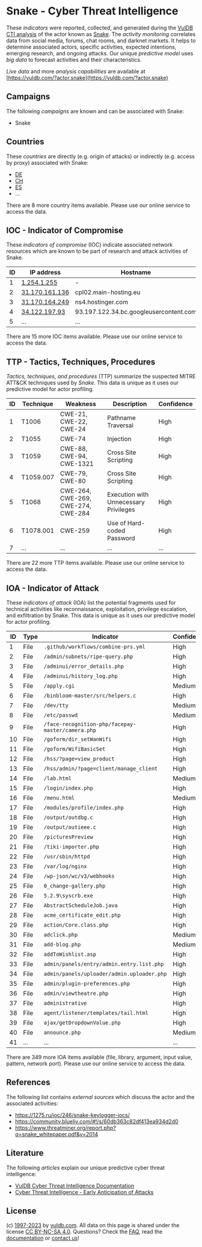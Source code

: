 # Snake - Cyber Threat Intelligence

These _indicators_ were reported, collected, and generated during the [VulDB CTI analysis](https://vuldb.com/?kb.cti) of the actor known as [Snake](https://vuldb.com/?actor.snake). The _activity monitoring_ correlates data from social media, forums, chat rooms, and darknet markets. It helps to determine associated actors, specific activities, expected intentions, emerging research, and ongoing attacks. Our unique _predictive model_ uses _big data_ to forecast activities and their characteristics.

_Live data_ and more _analysis capabilities_ are available at [https://vuldb.com/?actor.snake](https://vuldb.com/?actor.snake)

## Campaigns

The following _campaigns_ are known and can be associated with Snake:

* Snake

## Countries

These _countries_ are directly (e.g. origin of attacks) or indirectly (e.g. access by proxy) associated with Snake:

* [DE](https://vuldb.com/?country.de)
* [CH](https://vuldb.com/?country.ch)
* [ES](https://vuldb.com/?country.es)
* ...

There are 8 more country items available. Please use our online service to access the data.

## IOC - Indicator of Compromise

These _indicators of compromise_ (IOC) indicate associated network resources which are known to be part of research and attack activities of Snake.

ID | IP address | Hostname | Campaign | Confidence
-- | ---------- | -------- | -------- | ----------
1 | [1.254.1.255](https://vuldb.com/?ip.1.254.1.255) | - | - | High
2 | [31.170.161.136](https://vuldb.com/?ip.31.170.161.136) | cpl02.main-hosting.eu | Snake | High
3 | [31.170.164.249](https://vuldb.com/?ip.31.170.164.249) | ns4.hostinger.com | Snake | High
4 | [34.122.197.93](https://vuldb.com/?ip.34.122.197.93) | 93.197.122.34.bc.googleusercontent.com | - | Medium
5 | ... | ... | ... | ...

There are 15 more IOC items available. Please use our online service to access the data.

## TTP - Tactics, Techniques, Procedures

_Tactics, techniques, and procedures_ (TTP) summarize the suspected MITRE ATT&CK techniques used by _Snake_. This data is unique as it uses our predictive model for actor profiling.

ID | Technique | Weakness | Description | Confidence
-- | --------- | -------- | ----------- | ----------
1 | T1006 | CWE-21, CWE-22, CWE-24 | Pathname Traversal | High
2 | T1055 | CWE-74 | Injection | High
3 | T1059 | CWE-88, CWE-94, CWE-1321 | Cross Site Scripting | High
4 | T1059.007 | CWE-79, CWE-80 | Cross Site Scripting | High
5 | T1068 | CWE-264, CWE-269, CWE-274, CWE-284 | Execution with Unnecessary Privileges | High
6 | T1078.001 | CWE-259 | Use of Hard-coded Password | High
7 | ... | ... | ... | ...

There are 22 more TTP items available. Please use our online service to access the data.

## IOA - Indicator of Attack

These _indicators of attack_ (IOA) list the potential fragments used for technical activities like reconnaissance, exploitation, privilege escalation, and exfiltration by Snake. This data is unique as it uses our predictive model for actor profiling.

ID | Type | Indicator | Confidence
-- | ---- | --------- | ----------
1 | File | `.github/workflows/combine-prs.yml` | High
2 | File | `/admin/subnets/ripe-query.php` | High
3 | File | `/adminui/error_details.php` | High
4 | File | `/adminui/history_log.php` | High
5 | File | `/apply.cgi` | Medium
6 | File | `/binbloom-master/src/helpers.c` | High
7 | File | `/dev/tty` | Medium
8 | File | `/etc/passwd` | Medium
9 | File | `/face-recognition-php/facepay-master/camera.php` | High
10 | File | `/goform/dir_setWanWifi` | High
11 | File | `/goform/WifiBasicSet` | High
12 | File | `/hss/?page=view_product` | High
13 | File | `/hss/admin/?page=client/manage_client` | High
14 | File | `/lab.html` | Medium
15 | File | `/login/index.php` | High
16 | File | `/menu.html` | Medium
17 | File | `/modules/profile/index.php` | High
18 | File | `/output/outdbg.c` | High
19 | File | `/output/outieee.c` | High
20 | File | `/picturesPreview` | High
21 | File | `/tiki-importer.php` | High
22 | File | `/usr/sbin/httpd` | High
23 | File | `/var/log/nginx` | High
24 | File | `/wp-json/wc/v3/webhooks` | High
25 | File | `0_change-gallery.php` | High
26 | File | `5.2.9\syscrb.exe` | High
27 | File | `AbstractScheduleJob.java` | High
28 | File | `acme_certificate_edit.php` | High
29 | File | `action/Core.class.php` | High
30 | File | `adclick.php` | Medium
31 | File | `add-blog.php` | Medium
32 | File | `addToWishlist.asp` | High
33 | File | `admin/panels/entry/admin.entry.list.php` | High
34 | File | `admin/panels/uploader/admin.uploader.php` | High
35 | File | `admin/plugin-preferences.php` | High
36 | File | `admin/viewtheatre.php` | High
37 | File | `administrative` | High
38 | File | `agent/listener/templates/tail.html` | High
39 | File | `ajax/getDropdownValue.php` | High
40 | File | `announce.php` | Medium
41 | ... | ... | ...

There are 349 more IOA items available (file, library, argument, input value, pattern, network port). Please use our online service to access the data.

## References

The following list contains _external sources_ which discuss the actor and the associated activities:

* https://1275.ru/ioc/246/snake-keylogger-iocs/
* https://community.blueliv.com/#!/s/60db363c82df413ea934d2d0
* https://www.threatminer.org/report.php?q=snake_whitepaper.pdf&y=2014

## Literature

The following _articles_ explain our unique predictive cyber threat intelligence:

* [VulDB Cyber Threat Intelligence Documentation](https://vuldb.com/?kb.cti)
* [Cyber Threat Intelligence - Early Anticipation of Attacks](https://www.scip.ch/en/?labs.20201022)

## License

(c) [1997-2023](https://vuldb.com/?kb.changelog) by [vuldb.com](https://vuldb.com/?kb.about). All data on this page is shared under the license [CC BY-NC-SA 4.0](https://creativecommons.org/licenses/by-nc-sa/4.0/). Questions? Check the [FAQ](https://vuldb.com/?kb.faq), read the [documentation](https://vuldb.com/?kb) or [contact us](https://vuldb.com/?contact)!
